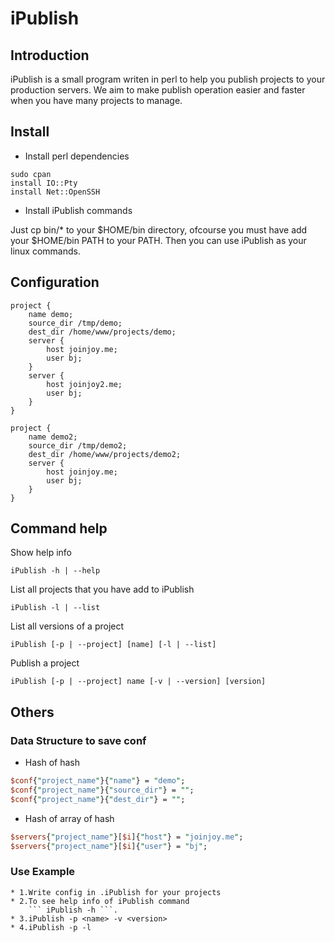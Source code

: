 iPublish
============

## Introduction
iPublish is a small program writen in perl to help you
publish projects to your production servers. We aim to 
make publish operation easier and faster when you have 
many projects to manage.

## Install

* Install perl dependencies
```text
sudo cpan 
install IO::Pty
install Net::OpenSSH
```

* Install iPublish commands

Just cp bin/* to your $HOME/bin directory, ofcourse you must 
have add your $HOME/bin PATH to your PATH. Then you can use 
iPublish as your linux commands.

## Configuration

```text
project {
    name demo;
    source_dir /tmp/demo;
    dest_dir /home/www/projects/demo;
    server {
        host joinjoy.me;
        user bj;
    }
    server {
        host joinjoy2.me;
        user bj;
    }
}

project {
    name demo2;
    source_dir /tmp/demo2;
    dest_dir /home/www/projects/demo2;
    server {
        host joinjoy.me;
        user bj;
    }
}
```

## Command help
Show help info 
```text
iPublish -h | --help
```

List all projects that you have add to iPublish
```text
iPublish -l | --list
```
   
List all versions of a project
```text
iPublish [-p | --project] [name] [-l | --list]
``` 

Publish a project 
```text
iPublish [-p | --project] name [-v | --version] [version]
```

## Others

### Data Structure to save conf

* Hash of hash
```perl
$conf{"project_name"}{"name"} = "demo";
$conf{"project_name"}{"source_dir"} = "";
$conf{"project_name"}{"dest_dir"} = "";
```

* Hash of array of hash
```perl
$servers{"project_name"}[$i]{"host"} = "joinjoy.me";
$servers{"project_name"}[$i]{"user"} = "bj";
```

### Use Example
```
* 1.Write config in .iPublish for your projects
* 2.To see help info of iPublish command 
    ``` iPublish -h ```.
* 3.iPublish -p <name> -v <version> 
* 4.iPublish -p -l
```



